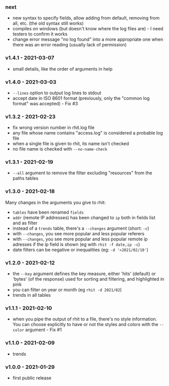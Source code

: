 ### next
- new syntax to specify fields, allow adding from default, removing from all, etc. (the old syntax still works)
- compiles on windows (but doesn't know where the log files are) - I need testers to confirm it works
- change error message "no log found" into a more appropriate one when there was an error reading (usually lack of permission)

<a name="v1.4.1"></a>
### v1.4.1 - 2021-03-07
- small details, like the order of arguments in help

<a name="v1.4.0"></a>
### v1.4.0 - 2021-03-03
- `--lines` option to output log lines to stdout
- accept date in ISO 8601 format (previously, only the "common log format" was accepted) - Fix #3

<a name="v1.3.2"></a>
### v1.3.2 - 2021-02-23
- fix wrong version number in rhit.log file
- any file whose name contains "access.log" is considered a probable log file
- when a single file is given to rhit, its name isn't checked
- no file name is checked with `--no-name-check`

<a name="v1.3.1"></a>
### v1.3.1 - 2021-02-19
- `--all` argument to remove the filter excluding "resources" from the paths tables

<a name="v1.3.0"></a>
### v1.3.0 - 2021-02-18
Many changes in the arguments you give to rhit:
- `tables` have been renamed `fields`
- `addr` (remote IP addresses) has been changed to `ip` both in fields list and as filter
- instead of a `trends` table, there's a `--changes` argument (short: `-c`)
- with `--changes`, you see more popular and less popular referers
- with `--changes`, you see more popular and less popular remote ip adresses if the ip field is shown (eg with `rhit -f date,ip -c`)
- date filters can be negative or inequalities (eg: `-d '>2021/02/10'`)

<a name="v1.2.0"></a>
### v1.2.0 - 2021-02-12
- the `--key` argument defines the key measure, either 'hits' (default) or 'bytes' (of the response) used for sorting and filtering, and highlighted in pink
- you can filter on year or month (eg `rhit -d 2021/02`)
- trends in all tables

<a name="v1.1.1"></a>
### v1.1.1 - 2021-02-10
- when you pipe the output of rhit to a file, there's no style information. You can choose explicitly to have or not the styles and colors with the `--color` argument - Fix #1

<a name="v1.1.0"></a>
### v1.1.0 - 2021-02-09
- trends

<a name="v1.0.0"></a>
### v1.0.0 - 2021-01-29
- first public release
